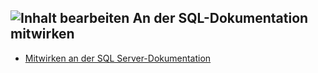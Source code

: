 ## <a name="edit-contentmediaedit-topic-pencilpng-contribute-sql-documentation"></a>![Inhalt bearbeiten](../media/edit-topic-pencil.png) An der SQL-Dokumentation mitwirken

- [Mitwirken an der SQL Server-Dokumentation](https://docs.microsoft.com/sql/sql-server/sql-server-docs-contribute)